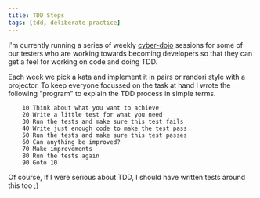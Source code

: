 ```yaml
---
title: TDD Steps
tags: [tdd, deliberate-practice]
---
```


I'm currently running a series of weekly [cyber-dojo](http://www.cyber-dojo.com/)
sessions for some of our testers who are working towards becoming developers so
that they can get a feel for working on code and doing TDD.

Each week we pick a kata and implement it in pairs or randori style with
a projector. To keep everyone focussed on the task at hand I wrote the following
"program" to explain the TDD process in simple terms.

```basic
    10 Think about what you want to achieve
    20 Write a little test for what you need
    30 Run the tests and make sure this test fails
    40 Write just enough code to make the test pass
    50 Run the tests and make sure this test passes
    60 Can anything be improved?
    70 Make improvements
    80 Run the tests again
    90 Goto 10
```

Of course, if I were serious about TDD, I should have written tests around
this too ;)
